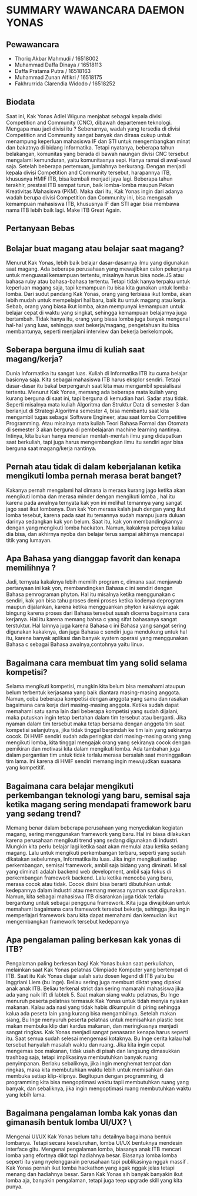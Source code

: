 # SUMMARY WAWANCARA DAEMON YONAS

## Pewawancara
- Thoriq Akbar Mahmudi          / 16518002
- Muhammad Daffa Dinaya         / 16518113
- Daffa Pratama Putra           / 16518163
- Muhammad Zunan Alfikri        / 16518175
- Fakhrurrida Clarendia Widodo  / 16518252

## Biodata
Saat ini, Kak Yonas Adiel Wiguna menjabat sebagai kepala divisi Competition and Community (CNC), dibawah departemen teknologi. Mengapa mau jadi divisi itu ? Sebenarnya, wadah yang tersedia di divisi Competition and Community sangat banyak dan dirasa cukup untuk menampung keperluan mahasiswa IF dan STI untuk mengembangkan minat dan bakatnya di bidang Informatika. Tetapi nyatanya, beberapa tahun belakangan, komunitas yang berada di bawah naungan divisi CNC tersebut mengalami kemunduran, yaitu komunitasnya sepi. Hanya ramai di awal-awal saja. Setelah beberapa pertemuan, jumlahnya berkurang. Dengan menjadi kepala divisi Competition and Community tersebut, harapannya ITB, khususnya HMIF ITB, bisa kembali menjadi jaya lagi. Beberapa tahun terakhir, prestasi ITB sempat turun, baik lomba-lomba maupun Pekan Kreativitas Mahasiswa (PKM). Maka dari itu, Kak Yonas ingin dari adanya wadah berupa divisi Competition dan Community ini, bisa mengasah kemampuan mahasiswa ITB, khususnya IF dan STI agar bisa membawa nama ITB lebih baik lagi. Make ITB Great Again. 

## Pertanyaan Bebas

## Belajar buat magang atau belajar saat magang?
Menurut Kak Yonas, lebih baik belajar dasar-dasarnya ilmu yang digunakan saat magang. Ada beberapa perusahaan yang mewajibkan calon pekerjanya untuk menguasai kemampuan tertentu, misalnya harus bisa node.JS atau bahasa ruby atau bahasa-bahasa tertentu. Tetapi tidak hanya terpaku untuk keperluan magang saja, tapi kemampuan itu bisa kita gunakan untuk lomba-lomba. Dari sudut pandang Kak Yonas, orang yang terbiasa ikut lomba, akan lebih mudah untuk mempelajari hal baru, baik itu untuk magang atau kerja. Sebab, orang yang biasa ikut lomba, akan mempunyai kemampuan untuk belajar cepat di waktu yang singkat, sehingga kemampuan belajarnya juga bertambah. Tidak hanya itu, orang yang biasa lomba juga banyak mengenal hal-hal yang luas, sehingga saat bekerja/magang, pengetahuan itu bisa membantunya, seperti menjalani interview dan bekerja berkelompok.

## Seberapa berguna ilmu di kuliah saat magang/kerja?
Dunia Informatika itu sangat luas. Kuliah di Informatika ITB itu cuma belajar basicnya saja. Kita sebagai mahasiswa ITB harus eksplor sendiri. Tetapi dasar-dasar itu bakal berpengaruh saat kita mau mengambil spesialisasi tertentu. Menurut Kak Yonas, memang ada beberapa mata kuliah yang kurang berguna di saat ini, tapi berguna di kemudian hari. Sadar atau tidak. Seperti misalnya mata kuliah Algoritma dan Struktur Data di semester 3 dan berlanjut di Strategi Algoritma semester 4, bisa membantu saat kita mengambil tugas sebagai Software Engineer, atau saat lomba Competitive Programming. Atau misalnya mata kuliah Teori Bahasa Formal dan Otomata di semester 3 akan berguna  di pembelajaran machine learning nantinya. Intinya, kita bukan hanya menelan mentah-mentah ilmu yang didapatkan saat berkuliah, tapi juga harus mengembangkan ilmu itu sendiri agar bisa berguna saat magang/kerja nantinya.

## Pernah atau tidak di dalam keberjalanan ketika mengikuti lomba pernah merasa berat banget?
Kakanya pernah mengalami hal dimana ia merasa kurang jago ketika akan mengikuti lomba dan merasa minder dengan mengikuti lomba , hal itu karena pada awalnya ternyata kak yon ini melihat temannya yang sangat jago saat ikut lombanya. Dan kak Yon merasa kalah jauh dengan yang ikut lomba tesebut, karena pada saat itu temannya sudah mampu juara duluan darinya sedangkan kak yon belum. Saat itu, kak yon membandingkannya dengan yang mengikuti lomba hackaton. Namun, kakaknya percaya kalau dia bisa, dan akhirnya nyoba dan belajar terus sampai akhirnya mencapai titik yang lumayan. 

## Apa Bahasa yang dianggap favorit dan kenapa memilihnya ?
Jadi, ternyata kakaknya lebih memilih program c, dimana saat menjawab pertanyaan ini kak yon, membandingkan Bahasa c ini sendiri dengan Bahasa pemrograman phyton. Hal itu misalnya ketika menggunakan c sendiri, kak yon bisa tahu proses demi proses ketika kodenya deprogram maupun dijalankan, karena ketika mengguankan phyton kakaknya agak bingung karena proses dari Bahasa tersebut susah dicerna bagaimana cara kerjanya. Hal itu karena memang bahsa c yang sifat bahasanya sangat terstuktur. Hal lainnya juga karena Bahasa c ini Bahasa yang sangat sering digunakan kakaknya, dan juga Bahasa c sendiri juga mendukung untuk hal itu, karena banyak aplikasi dan banyak system operasi yang menggunakan Bahasa c sebagai Bahasa awalnya,contohnya yaitu linux.

## Bagaimana cara membuat tim yang solid selama kompetisi?
Selama mengikuti kompetisi, mungkin kita belum bisa memahami ataupun belum terbentuk kerjasama yang baik diantara masing-masing anggota. Namun, coba beberapa kompetisi dengan anggota yang sama dan rasakan bagaimana cara kerja dari masing-masing anggota. Ketika sudah dapat memahami satu sama lain dari beberapa kompetisi yang sudah dijalani, maka putuskan ingin tetap bertahan dalam tim tersebut atau berganti. Jika nyaman dalam tim tersebut maka tetap bersama dengan anggota tim saat kompetisi selanjutnya, jika tidak tinggal berpindah ke tim lain yang sekiranya cocok. Di HMIF sendiri sudah ada peringkat dari masing-masing orang yang mengikuti lomba, kita tinggal mengajak orang yang sekiranya cocok dengan pemikiran dan motivasi kita dalam mengikuti lomba. Ada tambahan juga dalam pergantian tim untuk tidak terlalu merasa bersalah saat meninggalkan tim lama. Ini karena di HMIF sendiri memang ingin mewujudkan suasana yang kompetitif.

## Bagaimana cara belajar mengikuti perkembangan teknologi yang baru, semisal saja ketika magang sering mendapati framework baru yang sedang trend?
Memang benar dalam beberapa perusahaan yang menyediakan kegiatan magang, sering menggunakan framework yang baru. Hal ini biasa dilakukan karena perusahaan mengikuti trend yang sedang digunakan di industri. Mungkin kita perlu belajar lagi ketika saat akan memulai atau ketika sedang magang. Lalu untuk mengikuti perkembangan terbaru, seperti yang sudah dikatakan sebelumnya, Informatika itu luas. Jika ingin mengikuti setiap perkembangan, semisal framework, ambil saja bidang yang diminati. Misal yang diminati adalah backend web development, ambil saja fokus di perkembangan framework backend. Lalu ketika mencoba yang baru, merasa cocok atau tidak. Cocok disini bisa berarti dibutuhkan untuk kedepannya dalam industri atau memang merasa nyaman saat digunakan. Namun, kita sebagai mahasiswa ITB disarankan juga tidak terlalu bergantung untuk sebagai pengguna framework. Kita juga diwajibkan untuk memahami bagaimana cara framework tersebut bekerja, sehingga jika ingin memperlajari framework baru kita dapat memahami dan kemudian ikut mengembangkan framework tersebut kedepannya

## Apa pengalaman paling berkesan kak yonas di ITB?
Pengalaman paling berkesan bagi Kak Yonas bukan saat perkuliahan, melainkan saat Kak Yonas pelatnas Olimpiade Komputer yang bertempat di ITB. Saat itu Kak Yonas diajar salah satu dosen legend di ITB yaitu bu Inggriani Liem (bu Inge). Beliau sering juga membuat diktat yang dipakai anak anak ITB. Beliau terkenal strict dan sering mamarahi mahasiswa jika ada yang naik lift di labtek 5. Saat makan siang waktu pelatnas, Bu Inge menuruh peserta pelatnas termasuk Kak Yonas untuk tidah menyia nyiakan makanan. Kalau ada nasi yang tidak habis dikumpulin di piring sehingga kalua ada peseta lain yang kurang bisa mengambilnya. Setelah makan siang, Bu Inge menyuruh peserta pelatnas untuk memisahkan plastic box makan membuka klip dari kardus makanan, dan meringkasnya menjadi sangat ringkas. Kak Yonas menjadi sangat penasaran kenapa harus seperti itu. Saat semua sudah selesai mengemasi kotaknya. Bu Inge cerita kalau hal tersebut hanyalah masalah waktu dan ruang. Jika kita ingin cepat mengemas box makanan, tidak usah di pisah dan langsung dimasukkan trashbag saja, tetapi implikasinya membutuhkan banyak ruang penyimpanan. Berlaku sebaliknya, jika ingin menghemat tempat dan ringkas, maka kita membutuhkan waktu lebih untuk memisahkan dan membuka setiap klip-klipnya. Begitupun dengan programming, di programming kita bisa mengoptimasi waktu tapii membutuhkan ruang yang banyak, dan sebaliknya, jika ingin mengoptimasi ruang membutuhkan waktu yang lebih lama.

## Bagaimana pengalaman lomba kak yonas dan gimanasih bentuk lomba UI/UX? \
Mengenai UI/UX Kak Yonas belum tahu detailnya bagaimana bentuk lombanya. Tetapi secara keseluruhan, lomba UI/UX bentuknya mendesin interface gitu. Mengenai pengalaman lomba, biasanya anak ITB mencari lomba yang efortnya dikit tapi hadiahnya besar. Biasanya lomba lomba seperti itu yang nyelenggarain perusahaan tapi publikasinya nggak massif . Kak Yonas pernah ikut lomba hackathon yang agak nggak jelas tetapi menang dan hadiahnya besar. Saran Kak Yonas sih banyak banyakin ikut lomba aja, banyakin pengalaman, tetapi juga teep upgrade skill yang kita punya.

